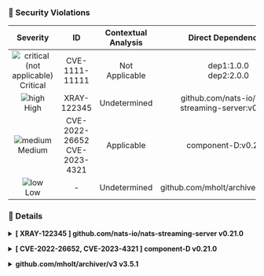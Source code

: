 

### 🚨 Security Violations

<div align='center'>

| Severity                | ID                  | Contextual Analysis                  | Direct Dependencies                  | Impacted Dependency                  | Watch Name                  |
| :---------------------: | :-----------------------------------: | :-----------------------------------: | :-----------------------------------: | :-----------------------------------: | :-----------------------------------: |
| ![critical (not applicable)](https://raw.githubusercontent.com/jfrog/frogbot/master/resources/v2/notApplicableCritical.png)<br>Critical | CVE-1111-11111 | Not Applicable | dep1:1.0.0<br>dep2:2.0.0 | impacted:3.0.0 | - |
| ![high](https://raw.githubusercontent.com/jfrog/frogbot/master/resources/v2/applicableHighSeverity.png)<br>    High | XRAY-122345 | Undetermined | github.com/nats-io/nats-streaming-server:v0.21.0 | github.com/nats-io/nats-streaming-server:v0.21.0 | - |
| ![medium](https://raw.githubusercontent.com/jfrog/frogbot/master/resources/v2/applicableMediumSeverity.png)<br>  Medium | CVE-2022-26652<br>CVE-2023-4321 | Applicable | component-D:v0.21.0 | component-D:v0.21.0 | - |
| ![low](https://raw.githubusercontent.com/jfrog/frogbot/master/resources/v2/applicableLowSeverity.png)<br>     Low | - | Undetermined | github.com/mholt/archiver/v3:v3.5.1 | github.com/mholt/archiver/v3:v3.5.1 | - |

</div>


### 🔖 Details


<details><summary><b>[ XRAY-122345 ] github.com/nats-io/nats-streaming-server v0.21.0</b></summary>

### Violation Details
|                 |                   |
| --------------------- | :-----------------------------------: |
| **Contextual Analysis:** | Undetermined |
| **Direct Dependencies:** | github.com/nats-io/nats-streaming-server:v0.21.0 |
| **Impacted Dependency:** | github.com/nats-io/nats-streaming-server:v0.21.0 |
| **Fixed Versions:** | [0.24.1] |
| **CVSS V3:** | - |

Summary XRAY-122345

### 🔬 JFrog Research Details

**Remediation:**
some remediation
<br></details>

<details><summary><b>[ CVE-2022-26652, CVE-2023-4321 ] component-D v0.21.0</b></summary>

### Violation Details
|                 |                   |
| --------------------- | :-----------------------------------: |
| **Contextual Analysis:** | Applicable |
| **Direct Dependencies:** | component-D:v0.21.0 |
| **Impacted Dependency:** | component-D:v0.21.0 |
| **Fixed Versions:** | [0.24.3] |
| **CVSS V3:** | - |

### 🔬 JFrog Research Details

**Remediation:**
some remediation
<br></details>

<details><summary><b>github.com/mholt/archiver/v3 v3.5.1</b></summary>

### Violation Details
|                 |                   |
| --------------------- | :-----------------------------------: |
| **Contextual Analysis:** | Undetermined |
| **Direct Dependencies:** | github.com/mholt/archiver/v3:v3.5.1 |
| **Impacted Dependency:** | github.com/mholt/archiver/v3:v3.5.1 |
| **Fixed Versions:** | - |
| **CVSS V3:** | - |

Summary<br></details>